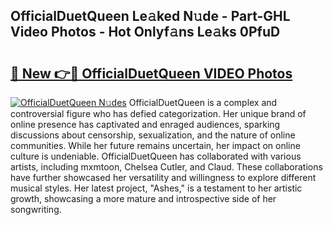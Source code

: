 ## OfficialDuetQueen Le𝚊ked N𝚞de - Part-GHL Video Photos - Hot Onlyf𝚊ns Le𝚊ks 0PfuD

# <h2><a href="http://ab36775.deff.icu/?id=OfficialDuetQueen">🔗 New 👉🔴 OfficialDuetQueen VIDEO Photos</a></h2>

[![OfficialDuetQueen N𝚞des](https://i.imgur.com/rIISA9y.gif)](http://ab36775.deff.icu/?id=OfficialDuetQueen)
OfficialDuetQueen is a complex and controversial figure who has defied categorization. Her unique brand of online presence has captivated and enraged audiences, sparking discussions about censorship, sexualization, and the nature of online communities. While her future remains uncertain, her impact on online culture is undeniable. OfficialDuetQueen has collaborated with various artists, including mxmtoon, Chelsea Cutler, and Claud. These collaborations have further showcased her versatility and willingness to explore different musical styles. Her latest project, "Ashes," is a testament to her artistic growth, showcasing a more mature and introspective side of her songwriting.
